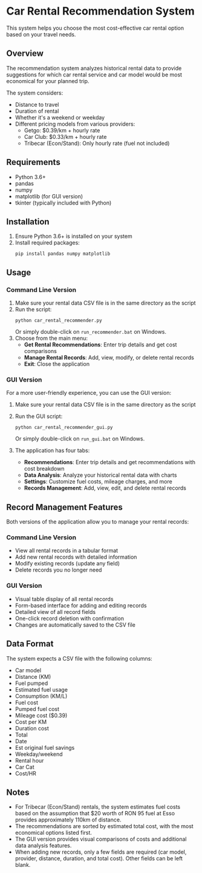 # Car Rental Recommendation System

This system helps you choose the most cost-effective car rental option based on your travel needs.

## Overview

The recommendation system analyzes historical rental data to provide suggestions for which car rental service and car model would be most economical for your planned trip.

The system considers:
- Distance to travel
- Duration of rental
- Whether it's a weekend or weekday
- Different pricing models from various providers:
  - Getgo: $0.39/km + hourly rate
  - Car Club: $0.33/km + hourly rate
  - Tribecar (Econ/Stand): Only hourly rate (fuel not included)

## Requirements

- Python 3.6+
- pandas
- numpy
- matplotlib (for GUI version)
- tkinter (typically included with Python)

## Installation

1. Ensure Python 3.6+ is installed on your system
2. Install required packages:
   ```
   pip install pandas numpy matplotlib
   ```

## Usage

### Command Line Version

1. Make sure your rental data CSV file is in the same directory as the script
2. Run the script:
   ```
   python car_rental_recommender.py
   ```
   Or simply double-click on `run_recommender.bat` on Windows.
3. Choose from the main menu:
   - **Get Rental Recommendations**: Enter trip details and get cost comparisons
   - **Manage Rental Records**: Add, view, modify, or delete rental records
   - **Exit**: Close the application

### GUI Version

For a more user-friendly experience, you can use the GUI version:

1. Make sure your rental data CSV file is in the same directory as the script
2. Run the GUI script:
   ```
   python car_rental_recommender_gui.py
   ```
   Or simply double-click on `run_gui.bat` on Windows.

3. The application has four tabs:
   - **Recommendations**: Enter trip details and get recommendations with cost breakdown
   - **Data Analysis**: Analyze your historical rental data with charts
   - **Settings**: Customize fuel costs, mileage charges, and more
   - **Records Management**: Add, view, edit, and delete rental records

## Record Management Features

Both versions of the application allow you to manage your rental records:

### Command Line Version
- View all rental records in a tabular format
- Add new rental records with detailed information
- Modify existing records (update any field)
- Delete records you no longer need

### GUI Version
- Visual table display of all rental records
- Form-based interface for adding and editing records
- Detailed view of all record fields
- One-click record deletion with confirmation
- Changes are automatically saved to the CSV file

## Data Format

The system expects a CSV file with the following columns:
- Car model
- Distance (KM)
- Fuel pumped
- Estimated fuel usage
- Consumption (KM/L)
- Fuel cost
- Pumped fuel cost
- Mileage cost ($0.39)
- Cost per KM
- Duration cost
- Total
- Date
- Est original fuel savings
- Weekday/weekend
- Rental hour
- Car Cat
- Cost/HR

## Notes

- For Tribecar (Econ/Stand) rentals, the system estimates fuel costs based on the assumption that $20 worth of RON 95 fuel at Esso provides approximately 110km of distance.
- The recommendations are sorted by estimated total cost, with the most economical options listed first.
- The GUI version provides visual comparisons of costs and additional data analysis features.
- When adding new records, only a few fields are required (car model, provider, distance, duration, and total cost). Other fields can be left blank. 